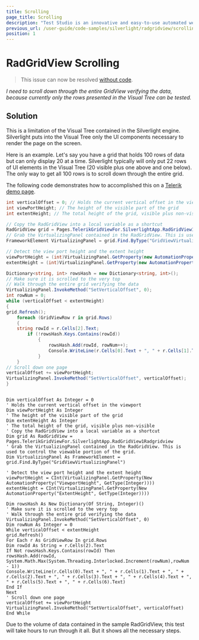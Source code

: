 ```yaml
---
title: Scrolling
page_title: Scrolling
description: "Test Studio is an innovative and easy-to-use automated web, WPF and load testing solution. Test Studio tests support essential technologies like ASP.NET AJAX, Silverlight, PHP and MVC. HTML5, Testing framework, functional testing, performance testing, load testing, exploratory testing, manual testing."
previous_url: /user-guide/code-samples/silverlight/radgridview/scrolling.aspx, /user-guide/code-samples/silverlight/radgridview/scrolling
position: 1
---
```

# RadGridView Scrolling

> This issue can now be resolved <a href="/knowledge-base/silverlight-kb/codeless-scrolling-in-virtualized-panel" target="_blank">without code</a>.

*I need to scroll down through the entire GridView verifying the data, because currently only the rows presented in the Visual Tree can be tested.*

## Solution

This is a limitation of the Visual Tree contained in the Silverlight engine. Silverlight puts into the Visual Tree only the UI components necessary to render the page on the screen.
 
Here is an example. Let's say you have a grid that holds 100 rows of data but can only display 20 at a time. Silverlight typically will only put 22 rows of UI elements in the Visual Tree (20 visible plus one above and one below). The only way to get all 100 rows is to scroll down through the entire grid. 
 
The following code demonstrates how to accomplished this on a <a href="http://demos.telerik.com/silverlight/#GridView/UIVirtualization" target="_blank">Telerik demo page</a>.

```C#
int verticalOffset = 0; // Holds the current vertical offset in the viewport
int viewPortHeight; // The height of the visible part of the grid
int extentHeight; // The total height of the grid, visible plus non-visible

// Copy the RadGridView into a local variable as a shortcut
RadGridView grid = Pages.TelerikGridViewFor.SilverlightApp.RadGridView1Radgridview;
// Grab the VirtualizingPanel contained in the RadGridView. This is used to control the viewable portion of the grid.
FrameworkElement VirtualizingPanel = grid.Find.ByType("GridViewVirtualizingPanel");

// Detect the view port height and the extent height
viewPortHeight = (int)VirtualizingPanel.GetProperty(new AutomationProperty("ViewportHeight", typeof(int)));
extentHeight = (int)VirtualizingPanel.GetProperty(new AutomationProperty("ExtentHeight", typeof(int)));

Dictionary<string, int> rowsHash = new Dictionary<string, int>();
// Make sure it is scrolled to the very top
// Walk through the entire grid verifying the data
VirtualizingPanel.InvokeMethod("SetVerticalOffset", 0);
int rowNum = 0;
while (verticalOffset < extentHeight)
{
grid.Refresh();
	foreach (GridViewRow r in grid.Rows)
	{
	string rowId = r.Cells[2].Text;
		if (!rowsHash.Keys.Contains(rowId))
			{
				rowsHash.Add(rowId, rowNum++);
				Console.WriteLine(r.Cells[0].Text + ", " + r.Cells[1].Text + ", " + r.Cells[2].Text + ", " + r.Cells[3].Text + ", " + r.Cells[4].Text + ", " + r.Cells[5].Text + ", " + r.Cells[6].Text);
			}
    }
// Scroll down one page
verticalOffset += viewPortHeight;
VirtualizingPanel.InvokeMethod("SetVerticalOffset", verticalOffset);
}
```

```VB

Dim verticalOffset As Integer = 0
' Holds the current vertical offset in the viewport
Dim viewPortHeight As Integer
' The height of the visible part of the grid
Dim extentHeight As Integer
' The total height of the grid, visible plus non-visible
' Copy the RadGridView into a local variable as a shortcut
Dim grid As RadGridView = Pages.TelerikGridViewFor.SilverlightApp.RadGridView1Radgridview
' Grab the VirtualizingPanel contained in the RadGridView. This is used to control the viewable portion of the grid.
Dim VirtualizingPanel As FrameworkElement = grid.Find.ByType("GridViewVirtualizingPanel")

' Detect the view port height and the extent height
viewPortHeight = CInt(VirtualizingPanel.GetProperty(New AutomationProperty("ViewportHeight", GetType(Integer))))
extentHeight = CInt(VirtualizingPanel.GetProperty(New AutomationProperty("ExtentHeight", GetType(Integer))))

Dim rowsHash As New Dictionary(Of String, Integer)()
' Make sure it is scrolled to the very top
' Walk through the entire grid verifying the data
VirtualizingPanel.InvokeMethod("SetVerticalOffset", 0)
Dim rowNum As Integer = 0
While verticalOffset < extentHeight
grid.Refresh()
For Each r As GridViewRow In grid.Rows
Dim rowId As String = r.Cells(2).Text
If Not rowsHash.Keys.Contains(rowId) Then
rowsHash.Add(rowId, System.Math.Max(System.Threading.Interlocked.Increment(rowNum),rowNum - 1))
Console.WriteLine(r.Cells(0).Text + ", " + r.Cells(1).Text + ", " + r.Cells(2).Text + ", " + r.Cells(3).Text + ", " + r.Cells(4).Text + ", " + r.Cells(5).Text + ", " + r.Cells(6).Text)
End If
Next
' Scroll down one page
verticalOffset += viewPortHeight
VirtualizingPanel.InvokeMethod("SetVerticalOffset", verticalOffset)
End While
```

Due to the volume of data contained in the sample RadGridView, this test will take hours to run through it all. But it shows all the necessary steps.  

